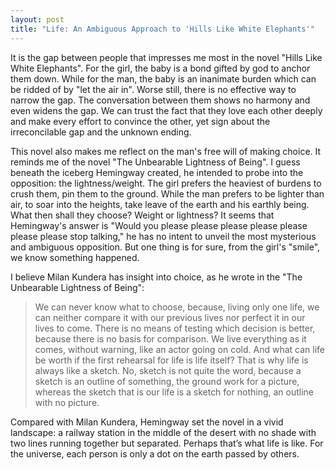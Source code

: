 ```yaml
---
layout: post
title: "Life: An Ambiguous Approach to 'Hills Like White Elephants'"
---
```


It is the gap between people that impresses me most in the novel "Hills Like White Elephants". For the girl, the baby is a bond gifted by god to anchor them down. While for the man, the baby is an inanimate burden which can be ridded of by "let the air in". Worse still, there is no effective way to narrow the gap. The conversation between them shows no harmony and even widens the gap. We can trust the fact that they love each other deeply and make every effort to convince the other, yet sign about the irreconcilable gap and the unknown ending.

This novel also makes me reflect on the man's free will of making choice. It reminds me of the novel "The Unbearable Lightness of Being". I guess beneath the iceberg Hemingway created, he intended to probe into the opposition: the lightness/weight. The girl prefers the heaviest of burdens to crush them, pin them to the ground. While the man prefers to be lighter than air, to soar into the heights, take leave of the earth and his earthly being. What then shall they choose? Weight or lightness? It seems that Hemingway's answer is "Would you please please please please please please please stop talking," he has no intent to unveil the most mysterious and ambiguous opposition. But one thing is for sure, from the girl's "smile", we know something happened.

I believe Milan Kundera has insight into choice,  as he wrote in the "The Unbearable Lightness of Being":

>We can never know what to choose, because, living only one life, we can neither compare it with our previous lives nor perfect it in our lives to come.
There is no means of testing which decision is better, because there is no basis for comparison. We live everything as it comes, without warning, like an actor going on cold. And what can life be worth if the first rehearsal for life is life itself? That is why life is always like a sketch. No, sketch is not quite the word, because a sketch is an outline of something, the ground work for a picture, whereas the sketch that is our life is a sketch for nothing, an outline with no picture.

Compared with Milan Kundera, Hemingway set the novel in a vivid landscape: a railway station in the middle of the desert with no shade with two lines running together but separated. Perhaps that’s what life is like. For the universe, each person is only a dot on the earth passed by others.